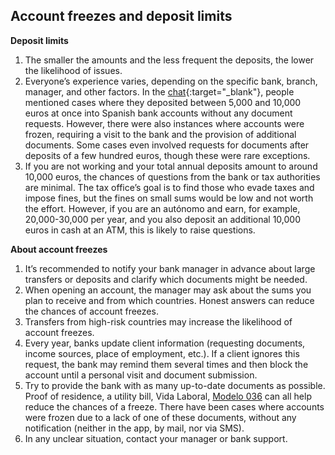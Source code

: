 ## Account freezes and deposit limits

**Deposit limits**

1. The smaller the amounts and the less frequent the deposits, the lower the likelihood of issues.
2. Everyone’s experience varies, depending on the specific bank, branch, manager, and other factors.
   In the [chat](https://bit.ly/it-autonomos-spain-eng){:target="_blank"}, people mentioned cases where they deposited
   between 5,000 and 10,000 euros at once into Spanish bank accounts without any document requests. However,
   there were also instances where accounts were frozen, requiring a visit to the bank and the provision of additional
   documents. Some cases even involved requests for documents after deposits of a few hundred euros, though these were
   rare exceptions.
3. If you are not working and your total annual deposits amount to around 10,000 euros, the chances of questions from
   the bank or tax authorities are minimal. The tax office’s goal is to find those who evade taxes and impose fines, but
   the fines on small sums would be low and not worth the effort. However, if you are an autónomo and earn, for example,
   20,000-30,000 per year, and you also deposit an additional 10,000 euros in cash at an ATM, this is likely to raise
   questions.

**About account freezes**

1. It’s recommended to notify your bank manager in advance about large transfers or deposits and clarify which documents
   might be needed.
2. When opening an account, the manager may ask about the sums you plan to receive and from which countries. Honest
   answers can reduce the chances of account freezes.
3. Transfers from high-risk countries may increase the likelihood of account freezes.
4. Every year, banks update client information (requesting documents, income sources, place of employment, etc.). If a
   client ignores this request, the bank may remind them several times and then block the account until a personal visit
   and document submission.
5. Try to provide the bank with as many up-to-date documents as possible. Proof of residence, a utility bill, Vida
   Laboral, [Modelo 036](#registration-of-modelo-036-in-the-bank) can all help reduce the chances of a freeze. There
   have been cases where accounts were frozen due to a lack of one of these documents, without any notification (neither
   in the app, by mail, nor via SMS).
6. In any unclear situation, contact your manager or bank support.
